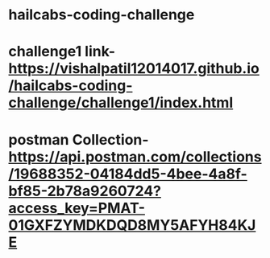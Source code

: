 # hailcabs-coding-challenge

# challenge1 link-https://vishalpatil12014017.github.io/hailcabs-coding-challenge/challenge1/index.html

# postman Collection-https://api.postman.com/collections/19688352-04184dd5-4bee-4a8f-bf85-2b78a9260724?access_key=PMAT-01GXFZYMDKDQD8MY5AFYH84KJE
